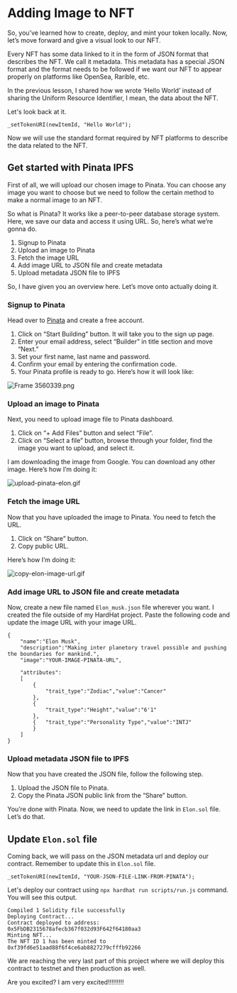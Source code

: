 # Adding Image to NFT

So, you’ve learned how to create, deploy, and mint your token locally. Now, let’s move forward and give a visual look to our NFT.

Every NFT has some data linked to it in the form of JSON format that describes the NFT. We call it metadata. This metadata has a special JSON format and the format needs to be followed if we want our NFT to appear properly on platforms like OpenSea, Rarible, etc.

In the previous lesson, I shared how we wrote ‘Hello World’ instead of sharing the Uniform Resource Identifier, I mean, the data about the NFT.

Let's look back at it.

```
_setTokenURI(newItemId, "Hello World");
```

Now we will use the standard format required by NFT platforms to describe the data related to the NFT.

## Get started with Pinata IPFS

First of all, we will upload our chosen image to Pinata. You can choose any image you want to choose but we need to follow the certain method to make a normal image to an NFT.

So what is Pinata? It works like a peer-to-peer database storage system. Here, we save our data and access it using URL. So, here’s what we’re gonna do.

1. Signup to Pinata
2. Upload an image to Pinata
3. Fetch the image URL
4. Add image URL to JSON file and create metadata
5. Upload metadata JSON file to IPFS

So, I have given you an overview here. Let’s move onto actually doing it.

### Signup to Pinata

Head over to [Pinata](https://www.pinata.cloud/) and create a free account.

1. Click on “Start Building” button. It will take you to the sign up page.
2. Enter your email address, select “Builder” in title section and move “Next.”
3. Set your first name, last name and password.
4. Confirm your email by entering the confirmation code.
5. Your Pinata profile is ready to go. Here’s how it will look like:

![Frame 3560339.png](Adding%20Image%20to%20NFT%20c198658ed9b14be18f7c4feaca7ecb2a/Frame_3560339.png)

### Upload an image to Pinata

Next, you need to upload image file to Pinata dashboard.

1. Click on “+ Add Files” button and select “File”.
2. Click on “Select a file” button, browse through your folder, find the image you want to upload, and select it.

I am downloading the image from Google. You can download any other image. Here’s how I’m doing it:

![upload-pinata-elon.gif](Adding%20Image%20to%20NFT%20c198658ed9b14be18f7c4feaca7ecb2a/upload-pinata-elon.gif)

### Fetch the image URL

Now that you have uploaded the image to Pinata. You need to fetch the URL.

1. Click on “Share” button.
2. Copy public URL.

Here’s how I’m doing it:

![copy-elon-image-url.gif](Adding%20Image%20to%20NFT%20c198658ed9b14be18f7c4feaca7ecb2a/copy-elon-image-url.gif)

### Add image URL to JSON file and create metadata

Now, create a new file named `Elon_musk.json` file wherever you want. I created the file outside of my HardHat project. Paste the following code and update the image URL with your image URL.

```
{
	"name":"Elon Musk",
	"description":"Making inter planetory travel possible and pushing the boundaries for mankind.",
	"image":"YOUR-IMAGE-PINATA-URL",

	"attributes":
	[
		{
			"trait_type":"Zodiac","value":"Cancer"
		},
		{
			"trait_type":"Height","value":"6'1"
		},
		{	"trait_type":"Personality Type","value":"INTJ"
		}
	]
}

```

### Upload metadata JSON file to IPFS

Now that you have created the JSON file, follow the following step.

1. Upload the JSON file to Pinata.
2. Copy the Pinata JSON public link from the “Share” button.

You’re done with Pinata. Now, we need to update the link in `Elon.sol` file. Let’s do that.

## Update `Elon.sol` file

Coming back, we will pass on the JSON metadata url and deploy our contract. Remember to update this in `Elon.sol` file.

```
_setTokenURI(newItemId, "YOUR-JSON-FILE-LINK-FROM-PINATA");
```

Let's deploy our contract using `npx hardhat run scripts/run.js` command. You will see this output.

```
Compiled 1 Solidity file successfully
Deploying Contract...
Contract deployed to address: 0x5FbDB2315678afecb367f032d93F642f64180aa3
Minting NFT...
The NFT ID 1 has been minted to 0xf39fd6e51aad88f6f4ce6ab8827279cfffb92266
```

We are reaching the very last part of this project where we will deploy this contract to testnet and then production as well.

Are you excited? I am very excited!!!!!!!!!

